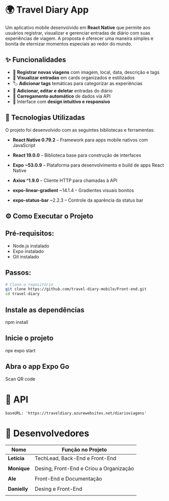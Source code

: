 # 🌍 Travel Diary App

Um aplicativo mobile desenvolvido em **React Native** que permite aos usuários registrar, visualizar e gerenciar entradas de diário com suas experiências de viagem. A proposta é oferecer uma maneira simples e bonita de eternizar momentos especiais ao redor do mundo.



## ✨ Funcionalidades

- 📸 **Registrar novas viagens** com imagem, local, data, descrição e tags  
- 📖 **Visualizar entradas** em cards organizados e estilizados  
- 🏷️ **Adicionar tags** temáticas para categorizar as experiências  
- 📝 **Adicionar, editar e deletar** entradas do diário  
- 🔄 **Carregamento automático** de dados via API  
- 🎨 Interface com **design intuitivo e responsivo**




## 📱 Tecnologias Utilizadas

O projeto foi desenvolvido com as seguintes bibliotecas e ferramentas:

- **React Native 0.79.2** – Framework para apps mobile nativos com JavaScript

- **React 19.0.0** – Biblioteca base para construção de interfaces

- **Expo ~53.0.9** – Plataforma para desenvolvimento e build de apps React Native

- **Axios ^1.9.0** – Cliente HTTP para chamadas à API

- **expo-linear-gradient** ~14.1.4 – Gradientes visuais bonitos

- **expo-status-bar** ~2.2.3 – Controle da aparência da status bar


## ⚙️ Como Executar o Projeto

## Pré-requisitos:

- Node.js instalado  
- Expo instalado
- Git instalado

## Passos:

```bash
# Clone o repositório
git clone https://github.com/travel-diary-mobile/Front-end.git
cd travel-diary

```

## Instale as dependências
npm install

## Inicie o projeto
npx expo start

## Abra o app Expo Go
Scan QR code



# 🔗 API
```
baseURL: 'https://traveldiary.azurewebsites.net/diarioviagens'
```

# 🧠 Desenvolvedores


| Nome         | Função no Projeto                                                |
| ------------ | ---------------------------------------------------------------- |
| **Letícia**  | TechLead, Back-End e Front-End                                   |
|              |                                                                  |
| **Monique**  | Desing, Front-End e Criou a Organização                          |
|              |                                                                  |
|   **Ale**    | Front-End  e Documentação                                        |
|              |                                                                  |
| **Danielly** | Desing e Front-End                                               |
|              |                                                                  |


